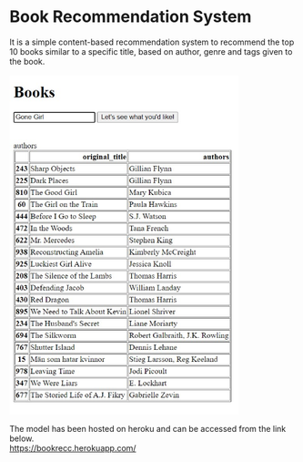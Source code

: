 # Book Recommendation System

It is a simple content-based recommendation system to recommend the top 10 books similar to a specific title, based on author, genre and tags given to the book.<br /><br />
<img src="demo.jpg" width=80%>


The model has been hosted on heroku and can be accessed from the link below.<br />
https://bookrecc.herokuapp.com/
